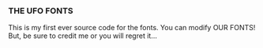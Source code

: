 ### THE UFO FONTS ###
This is my first ever source code for the fonts. You can modify OUR FONTS! But, be sure to credit me or you will regret it...
